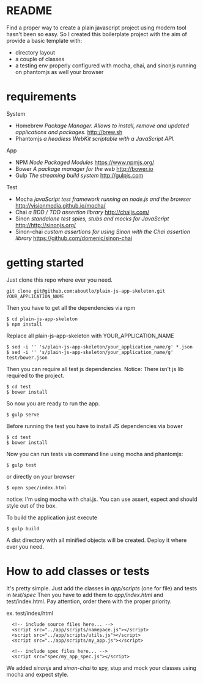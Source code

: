 # README

Find a proper way to create a plain javascript project using modern tool hasn't been so easy. 
So I created this boilerplate project with the aim of provide a basic template with:
 
- directory layout
- a couple of classes
- a testing env properly configured with mocha, chai, and sinonjs running on phantomjs as well your browser

# requirements

System

- Homebrew *Package Manager. Allows to install, remove and updated applications and packages.* <http://brew.sh>
- Phantomjs *a headless WebKit scriptable with a JavaScript API.* 

App

- NPM *Node Packaged Modules* <https://www.npmjs.org/>
- Bower *A package manager for the web* <http://bower.io>
- Gulp *The streaming build system* <http://gulpjs.com>

Test

- Mocha *javaScript test framework running on node.js and the browser* <http://visionmedia.github.io/mocha/>
- Chai  *a BDD / TDD assertion library* <http://chaijs.com/>
- Sinon *standalone test spies, stubs and mocks for JavaScript* <http://http://sinonjs.org/>
- Sinon-chai *custom assertions for using Sinon with the Chai assertion library* <https://github.com/domenic/sinon-chai>

# getting started

Just clone this repo where ever you need. 

```
git clone git@github.com:aboutlo/plain-js-app-skeleton.git YOUR_APPLICATION_NAME
```

Then you have to get all the dependencies via npm

```
$ cd plain-js-app-skeleton
$ npm install

```

Replace all plain-js-app-skeleton with YOUR_APPLICATION_NAME

```
$ sed -i '' 's/plain-js-app-skeleton/your_application_name/g' *.json
$ sed -i '' 's/plain-js-app-skeleton/your_application_name/g' test/bower.json 
```

Then you can require all test js dependencies. Notice: There isn't js lib required to the project. 

```
$ cd test
$ bower install 
```


So now you are ready to run the app. 
 
```
$ gulp serve
```

Before running the test you have to install JS dependencies via bower

```
$ cd test
$ bower install
```

Now you can run tests via command line using mocha and phantomjs:

```
$ gulp test
```

or directly on your browser

```
$ open spec/index.html
```

notice: I'm using mocha with chai.js. You can use assert, expect and should style out of the box. 

To build the application just execute

```
$ gulp build
```

A dist directory with all minified objects will be created. Deploy it where ever you need.

# How to add classes or tests

It's pretty simple. Just add the classes in *app/scripts* (one for file) and tests in *test/spec*
Then you have to add them to *app/index.html* and test/index.html. Pay attention, order them with the proper priority.
  
ex. test/index/html

```
  <!-- include source files here... -->
  <script src="../app/scripts/namepace.js"></script>
  <script src="../app/scripts/utils.js"></script>
  <script src="../app/scripts/my_app.js"></script>

  <!-- include spec files here... -->
  <script src="spec/my_app_spec.js"></script>
```

We added *sinonjs* and *sinon-chai* to spy, stup and mock your classes using mocha and expect style. 



